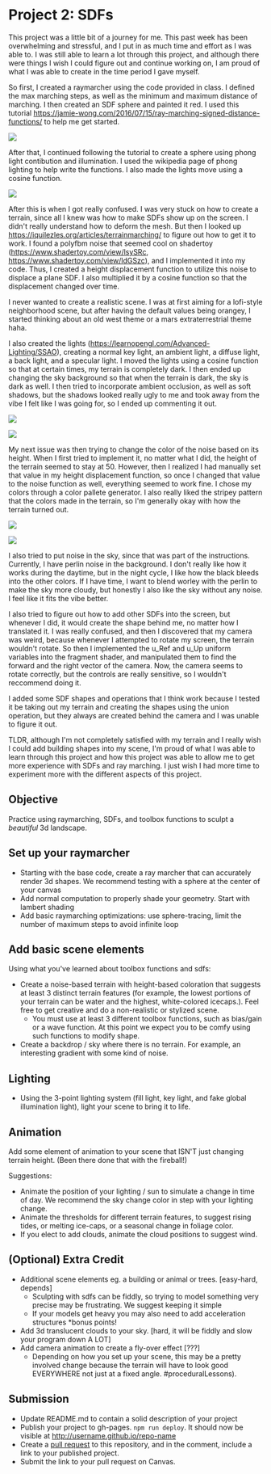 # Project 2: SDFs

This project was a little bit of a journey for me. This past week has been overwhelming and stressful, and I put in as much time and effort as I was able to. I was still able to learn a lot through this project, and although there were things I wish I could figure out and continue working on, I am proud of what I was able to create in the time period I gave myself.

So first, I created a raymarcher using the code provided in class. I defined the max marching steps, as well as the minimum and maximum distance of marching. I then created an SDF sphere and painted it red. I used this tutorial https://jamie-wong.com/2016/07/15/ray-marching-signed-distance-functions/ to help me get started.

![](red-circle.png)

After that, I continued following the tutorial to create a sphere using phong light contibution and illumination. I used the wikipedia page of phong lighting to help write the functions. I also made the lights move using a cosine function.

![](red-sphere.png)

After this is when I got really confused. I was very stuck on how to create a terrain, since all I knew was how to make SDFs show up on the screen. I didn't really understand how to deform the mesh. But then I looked up https://iquilezles.org/articles/terrainmarching/ to figure out how to get it to work. I found a polyfbm noise that seemed cool on shadertoy (https://www.shadertoy.com/view/lsySRc, https://www.shadertoy.com/view/ldGSzc), and I implemented it into my code. Thus, I created a height displacement function to utilize this noise to displace a plane SDF. I also multiplied it by a cosine function so that the displacement changed over time.

I never wanted to create a realistic scene. I was at first aiming for a lofi-style neighborhood scene, but after having the default values being orangey, I started thinking about an old west theme or a mars extraterrestrial theme haha.

I also created the lights (https://learnopengl.com/Advanced-Lighting/SSAO), creating a normal key light, an ambient light, a diffuse light, a back light, and a specular light. I moved the lights using a cosine function so that at certain times, my terrain is completely dark. I then ended up changing the sky background so that when the terrain is dark, the sky is dark as well. I then tried to incorporate ambient occlusion, as well as soft shadows, but the shadows looked really ugly to me and took away from the vibe I felt like I was going for, so I ended up commenting it out.

![](light-land-basic.png)

![](dark-land-basic.png)

My next issue was then trying to change the color of the noise based on its height. When I first tried to implement it, no matter what I did, the height of the terrain seemed to stay at 50. However, then I realized I had manually set that value in my height displacement function, so once I changed that value to the noise function as well, everything seemed to work fine. I chose my colors through a color pallete generator. I also really liked the stripey pattern that the colors made in the terrain, so I'm generally okay with how the terrain turned out.

![](light-land-less-basic.png)

![](ambient-occlusion.png)

I also tried to put noise in the sky, since that was part of the instructions. Currently, I have perlin noise in the background. I don't really like how it works during the daytime, but in the night cycle, I like how the black bleeds into the other colors. If I have time, I want to blend worley with the perlin to make the sky more cloudy, but honestly I also like the sky without any noise. I feel like it fits the vibe better. 

I also tried to figure out how to add other SDFs into the screen, but whenever I did, it would create the shape behind me, no matter how I translated it. I was really confused, and then I discovered that my camera was weird, because whenever I attempted to rotate my screen, the terrain wouldn't rotate. So then I implemented the u_Ref and u_Up uniform variables into the fragment shader, and manipulated them to find the forward and the right vector of the camera. Now, the camera seems to rotate correctly, but the controls are really sensitive, so I wouldn't reccommend doing it.

I added some SDF shapes and operations that I think work because I tested it be taking out my terrain and creating the shapes using the union operation, but they always are created behind the camera and I was unable to figure it out. 

TLDR, although I'm not completely satisfied with my terrain and I really wish I could add building shapes into my scene, I'm proud of what I was able to learn through this project and how this project was able to allow me to get more experience with SDFs and ray marching. I just wish I had more time to experiment more with the different aspects of this project.

## Objective

Practice using raymarching, SDFs, and toolbox functions to sculpt a *beautiful* 3d landscape. 

## Set up your raymarcher

* Starting with the base code, create a ray marcher that can accurately render 3d shapes. We recommend testing with a sphere at the center of your canvas
* Add normal computation to properly shade your geometry. Start with lambert shading
* Add basic raymarching optimizations: use sphere-tracing, limit the number of maximum steps to avoid infinite loop

## Add basic scene elements

Using what you've learned about toolbox functions and sdfs:
* Create a noise-based terrain with height-based coloration that suggests at least 3 distinct terrain features (for example, the lowest portions of your terrain can be water and the highest, white-colored icecaps.). Feel free to get creative and do a non-realistic or stylized scene.
    * You must use at least 3 different toolbox functions, such as bias/gain or a wave function. At this point we expect you to be comfy using such functions to modify shape.
* Create a backdrop / sky where there is no terrain. For example, an interesting gradient with some kind of noise.

## Lighting

* Using the 3-point lighting system (fill light, key light, and fake global illumination light), light your scene to bring it to life.

## Animation
Add some element of animation to your scene that ISN'T just changing terrain height. (Been there done that with the fireball!)

Suggestions:
* Animate the position of your lighting / sun to simulate a change in time of day. We recommend the sky change color in step with your lighting change.
* Animate the thresholds for different terrain features, to suggest rising tides, or melting ice-caps, or a seasonal change in foliage color. 
* If you elect to add clouds, animate the cloud positions to suggest wind.

## (Optional) Extra Credit

* Additional scene elements eg. a building or animal or trees. [easy-hard, depends]
   * Sculpting with sdfs can be fiddly, so trying to model something very precise may be frustrating. We suggest keeping it simple
   * If your models get heavy you may also need to add acceleration structures *bonus points!
* Add 3d translucent clouds to your sky. [hard, it will be fiddly and slow your program down A LOT]
* Add camera animation to create a fly-over effect [???]
   * Depending on how you set up your scene, this may be a pretty involved change because the terrain will have to look good EVERYWHERE not just at a fixed angle. #proceduralLessons).

## Submission

- Update README.md to contain a solid description of your project
- Publish your project to gh-pages. `npm run deploy`. It should now be visible at http://username.github.io/repo-name
- Create a [pull request](https://help.github.com/articles/creating-a-pull-request/) to this repository, and in the comment, include a link to your published project.
- Submit the link to your pull request on Canvas.
